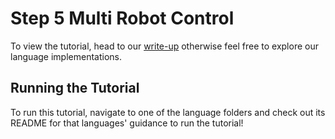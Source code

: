 # Step 5 Multi Robot Control

To view the tutorial, head to our [write-up](https://docs.bow.software/tutorials/tutorial_1/step_5) otherwise feel free to explore our language implementations.

## Running the Tutorial

To run this tutorial, navigate to one of the language folders and check out its README for that languages' guidance to run the tutorial!
